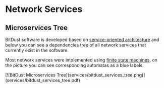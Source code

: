 # Network Services


## Microservices Tree

BitDust software is developed based on [service-oriented architecture](https://en.wikipedia.org/wiki/Microservices) and below you can see a dependencies tree of all network services that currently exist in the software.

Most network services were implemented using [finite state machines](automats.md), on the picture you can see corresponding automatas as a blue labels. 

<div class=automatpng markdown="1">
[![BitDust Microservices Tree](services/bitdust_services_tree.png)](services/bitdust_services_tree.pdf)
</div>


